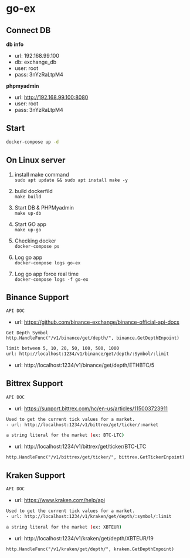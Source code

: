 # go-ex

## Connect DB

**db info**

- url: 192.168.99.100
- db: exchange_db
- user: root
- pass: 3nYzRaLtpM4

**phpmyadmin**

- url: http://192.168.99.100:8080
- user: root
- pass: 3nYzRaLtpM4

## Start

```bash
docker-compose up -d
```

## On Linux server

1. install make command  
   `sudo apt update && sudo apt install make -y`

2. build dockerfild  
   `make build`

3. Start DB & PHPMyadmin  
   `make up-db`

4. Start GO app  
   `make up-go`

5. Checking docker  
   `docker-compose ps`

6. Log go app  
   `docker-compose logs go-ex`
6. Log go app force real time   
   `docker-compose logs -f go-ex`

## Binance Support

```bash
API DOC
```

- url: https://github.com/binance-exchange/binance-official-api-docs

```golang
Get Depth Symbol
http.HandleFunc("/v1/binance/get/depth/", binance.GetDepthEnpoint)
```

```bash
limit between 5, 10, 20, 50, 100, 500, 1000
url: http://localhost:1234/v1/binance/get/depth/:Symbol/:limit
```

- url: http://localhost:1234/v1/binance/get/depth/ETHBTC/5

## Bittrex Support

```bash
API DOC
```

- url: https://support.bittrex.com/hc/en-us/articles/115003723911

```bash
Used to get the current tick values for a market.
- url: http://localhost:1234/v1/bittrex/get/ticker/:market
```

```bash
a string literal for the market (ex: BTC-LTC)
```

- url: http://localhost:1234/v1/bittrex/get/ticker/BTC-LTC

```golang
http.HandleFunc("/v1/bittrex/get/ticker/", bittrex.GetTickerEnpoint)
```

## Kraken Support

```bash
API DOC
```

- url: https://www.kraken.com/help/api

```bash
Used to get the current tick values for a market.
- url: http://localhost:1234/v1/kraken/get/depth/:symbol/:limit
```

```bash
a string literal for the market (ex: XBTEUR)
```

- url: http://localhost:1234/v1/kraken/get/depth/XBTEUR/19

```golang
http.HandleFunc("/v1/kraken/get/depth/", kraken.GetDepthEnpoint)
```
